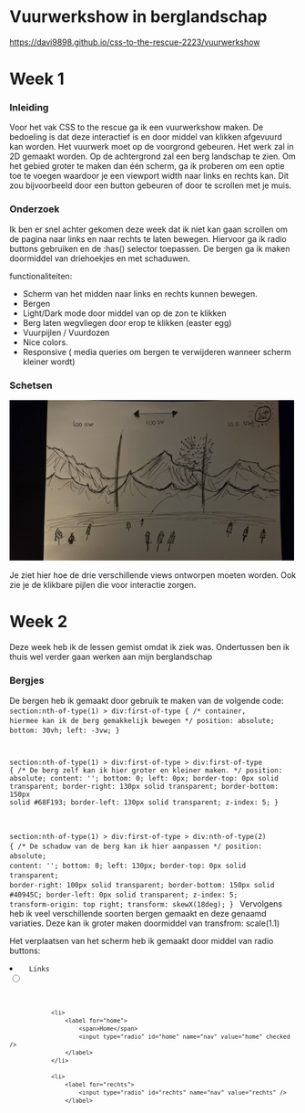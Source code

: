 # Vuurwerkshow in berglandschap
https://davi9898.github.io/css-to-the-rescue-2223/vuurwerkshow
# Week 1


### Inleiding

Voor het vak CSS to the rescue ga ik een vuurwerkshow maken. De bedoeling is dat deze interactief is en door middel van klikken afgevuurd kan worden. Het vuurwerk moet op de voorgrond gebeuren. Het werk zal in 2D gemaakt worden. Op de achtergrond zal een berg landschap te zien. Om het gebied groter te maken dan één scherm, ga ik proberen om een optie toe te voegen waardoor je een viewport width naar links en rechts kan. Dit zou bijvoorbeeld door een button gebeuren of door te scrollen met je muis.

### Onderzoek 

Ik ben er snel achter gekomen deze week dat ik niet kan gaan scrollen om de pagina naar links en naar rechts te laten bewegen. Hiervoor ga ik radio buttons gebruiken en de :has() selector toepassen. De bergen ga ik maken doormiddel van driehoekjes en met schaduwen. 

functionaliteiten:
- Scherm van het midden naar links en rechts kunnen bewegen.
- Bergen 
- Light/Dark mode door middel van op de zon te klikken
- Berg laten wegvliegen door erop te klikken (easter egg)
- Vuurpijlen / Vuurdozen
- Nice colors.
- Responsive ( media queries om bergen te verwijderen wanneer scherm kleiner wordt) 

### Schetsen

<img src="images/schets_css1.jpg" width=500px>

Je ziet hier hoe de drie verschillende views ontworpen moeten worden. Ook zie je de klikbare pijlen die voor interactie zorgen.

# Week 2

Deze week heb ik de lessen gemist omdat ik ziek was. Ondertussen ben ik thuis wel verder gaan werken aan mijn berglandschap

### Bergjes

De bergen heb ik gemaakt door gebruik te maken van de volgende code:
<code>
section:nth-of-type(1) > div:first-of-type { /* container, hiermee kan ik de berg gemakkelijk bewegen */ 
    position: absolute;
    bottom: 30vh;
    left: -3vw;
}

section:nth-of-type(1) > div:first-of-type > div:first-of-type { /* De berg zelf kan ik hier groter en kleiner maken. */
    position: absolute;
    content: '';
    bottom: 0;
    left: 0px;
    border-top: 0px solid transparent;
    border-right: 130px solid transparent; 
    border-bottom: 150px solid #68F193; 
    border-left: 130px solid transparent; 
    z-index: 5;
  }

section:nth-of-type(1) > div:first-of-type > div:nth-of-type(2) { /* De schaduw van de berg kan ik hier aanpassen */
    position: absolute;
    content: '';
    bottom: 0;
    left: 130px;
    border-top: 0px solid transparent;
    border-right: 100px solid transparent; 
    border-bottom: 150px solid #40945C; 
    border-left: 0px solid transparent; 
    z-index: 5;
    transform-origin: top right;
    transform: skewX(18deg);
}
</code>
Vervolgens heb ik veel verschillende soorten bergen gemaakt en deze genaamd variaties. Deze kan ik groter maken doormiddel van transfrom: scale(1.1)


Het verplaatsen van het scherm heb ik gemaakt door middel van radio buttons:
<code>
    <li>
                    <label for="links">
                        <span>Links</span>
                        <input type="radio" id="links" name="nav" value="links" />
                    </label>
                </li>

                <li>
                    <label for="home">
                        <span>Home</span>
                        <input type="radio" id="home" name="nav" value="home" checked />
                    </label>
                </li>

                <li>
                    <label for="rechts">
                        <input type="radio" id="rechts" name="nav" value="rechts" />
                    </label>
</code>
